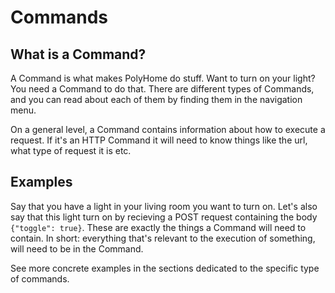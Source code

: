 # Commands

## What is a Command?

A Command is what makes PolyHome do stuff. Want to turn on your light? You need a Command to do that. There are different types of Commands, and you can read about each of them by finding them in the navigation menu.

On a general level, a Command contains information about how to execute a request. If it's an HTTP Command it will need to know things like the url, what type of request it is etc.

## Examples

Say that you have a light in your living room you want to turn on. Let's also say that this light turn on by recieving a POST request containing the body `{"toggle": true}`. These are exactly the things a Command will need to contain. In short: everything that's relevant to the execution of something, will need to be in the Command.

See more concrete examples in the sections dedicated to the specific type of commands.
